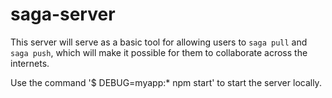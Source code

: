 # saga-server

This server will serve as a basic tool for allowing users to `saga pull` and `saga push`, which will make it possible for them to collaborate across the internets.

Use the command '$ DEBUG=myapp:* npm start' to start the server locally.
